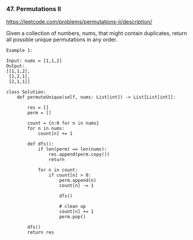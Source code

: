 ### 47. Permutations II

https://leetcode.com/problems/permutations-ii/description/

Given a collection of numbers, nums, that might contain duplicates, return all possible unique permutations in any order.
```
Example 1:

Input: nums = [1,1,2]
Output:
[[1,1,2],
 [1,2,1],
 [2,1,1]]
```

```
class Solution:
    def permuteUnique(self, nums: List[int]) -> List[List[int]]:

        res = [] 
        perm = []

        count = {n:0 for n in nums}
        for n in nums:
            count[n] += 1

        def dfs():
            if len(perm) == len(nums):
                res.append(perm.copy())
                return 

            for n in count:
                if count[n] > 0:
                    perm.append(n)
                    count[n] -= 1

                    dfs()
                    
                    # clean up 
                    count[n] += 1
                    perm.pop() 
        
        dfs()
        return res 
```        

